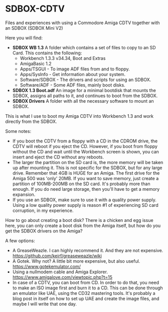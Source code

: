 # SDBOX-CDTV
Files and experiences with using a Commodore Amiga CDTV together with an SDBOX (SDBOX Mini V2)

Here you will find:

* **SDBOX WB 1.3** A folder which contains a set of files to copy to an SD Card. This contains the following:
  * Workbench 1.3.3 v34.34, Boot and Extras
  * AmigaBasic 1.2
  * Apps/TSGUI - To image ADF files from and to floppy.
  * Apps/SysInfo - Get information about your system.
  * Software/SDBOX - The drivers and scripts for using an SDBOX.
  * Software/ADF - Some ADF files, mainly boot disks.
* **SDBOX 1.3 Boot.adf** An image for a minimal bootdisk that mounts the SDBOX, assigns all paths to it, and continues to boot from the SDBOX.
* **SDBOX Drivers** A folder with all the necessary software to mount an SDBOX.

This is what I use to boot my Amiga CDTV into Workbench 1.3 and work directly from the SDBOX.

Some notes:

* If you boot the CDTV from a floppy with a CD in the CDROM drive, the CDTV will reboot if you eject the CD. However, if you boot from floppy without the CD and wait until the Workbench screen is shown, you can insert and eject the CD without any reboots.
* The larger the partition on the SD card is, the more memory will be taken up after mounting it. This is not specific for the SDBOX, but for any large drive. Remember that 4GB is HUGE for an Amiga. The first drive for the Amiga 500 was 'only' 20MB. If you want to save memory, just create a partition of 100MB-200MB on the SD card. It's probably more than enough. If you do need large storage, then you'll have to get a memory expansion.
* If you use an SDBOX, make sure to use it with a quality power supply. Using a low quality power supply is reason #1 of experiencing SD card corruption, in my experience.

How to go about creating a boot disk? There is a chicken and egg issue here, you can only create a boot disk from the Amiga itself, but how do you get the SDBOX drivers on the Amiga?

A few options:

* A GreaseWeazle. I can highly recommend it. And they are not expensive. https://github.com/keirf/greaseweazle/wiki
* A Gotek. Why not? A little bit more expensive, but also useful. https://www.gotekemulator.com/
* Using a nullmodem cable and Amiga Explorer. https://www.amigalove.com/viewtopic.php?t=15
* In case of a CDTV, you can boot from CD. In order to do that, you need to make an ISO image first and burn it to a CD. This can be done through an emulator like UAE, using the CD32 mastering tools. It's probably a blog post in itself on how to set up UAE and create the image files, and maybe I will write that one day.

